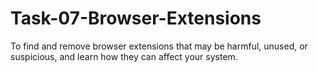 # Task-07-Browser-Extensions
To find and remove browser extensions that may be harmful, unused, or suspicious, and learn how they can affect your system.
